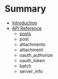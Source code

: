 # Summary

* [Introduction](README.md)
* [API Reference](api-reference.md)
  * [posts](api-reference/posts.md)
  * post
  * attachments
  * attachment
  * oauth\_authorize
  * oauth\_token
  * batch
  * server\_info

